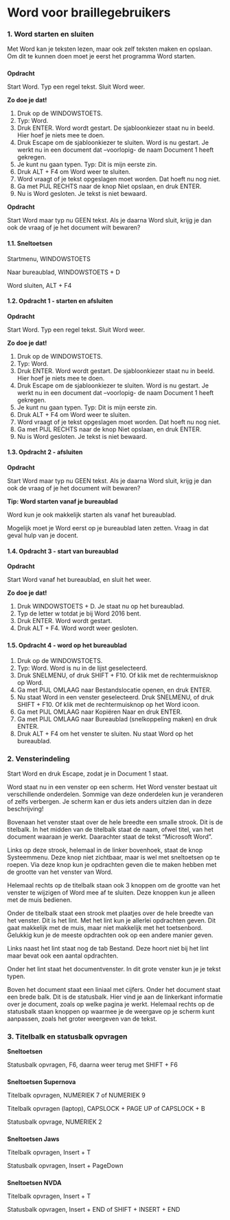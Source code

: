 
# Word voor braillegebruikers


### 1. Word starten en sluiten
Met Word kan je teksten lezen, maar ook zelf teksten maken en opslaan. Om dit te kunnen doen moet je eerst het programma Word starten.

### 

**Opdracht**

Start Word. Typ een regel tekst. Sluit Word weer.

**Zo doe je dat!**

1. Druk op de WINDOWSTOETS.
2. Typ: Word.
3. Druk ENTER. Word wordt gestart. De sjabloonkiezer staat nu in beeld. Hier hoef je niets mee te doen.
4. Druk Escape om de sjabloonkiezer te sluiten. Word is nu gestart. Je werkt nu in een document dat –voorlopig- de naam Document 1 heeft gekregen.
5. Je kunt nu gaan typen. Typ: Dit is mijn eerste zin.
6. Druk ALT + F4 om Word weer te sluiten.
7. Word vraagt of je tekst opgeslagen moet worden. Dat hoeft nu nog niet.
8. Ga met PIJL RECHTS naar de knop Niet opslaan, en druk ENTER.
9. Nu is Word gesloten. Je tekst is niet bewaard.

**Opdracht**

Start Word maar typ nu GEEN tekst. Als je daarna Word sluit, krijg je dan ook de vraag of je het document wilt bewaren?

#### 
 ####

#### 1.1. Sneltoetsen
Startmenu, WINDOWSTOETS

Naar bureaublad, WINDOWSTOETS + D

Word sluiten, ALT + F4

#### 1.2. Opdracht 1 - starten en afsluiten
**Opdracht**

Start Word. Typ een regel tekst. Sluit Word weer.

**Zo doe je dat!**

1. Druk op de WINDOWSTOETS.
2. Typ: Word.
3. Druk ENTER. Word wordt gestart. De sjabloonkiezer staat nu in beeld. Hier hoef je niets mee te doen.
4. Druk Escape om de sjabloonkiezer te sluiten. Word is nu gestart. Je werkt nu in een document dat –voorlopig- de naam Document 1 heeft gekregen.
5. Je kunt nu gaan typen. Typ: Dit is mijn eerste zin.
6. Druk ALT + F4 om Word weer te sluiten.
7. Word vraagt of je tekst opgeslagen moet worden. Dat hoeft nu nog niet.
8. Ga met PIJL RECHTS naar de knop Niet opslaan, en druk ENTER.
9. Nu is Word gesloten. Je tekst is niet bewaard.

#### 1.3. Opdracht 2 - afsluiten
**Opdracht**

Start Word maar typ nu GEEN tekst. Als je daarna Word sluit, krijg je dan ook de vraag of je het document wilt bewaren?

**Tip: Word starten vanaf je bureaublad**

Word kun je ook makkelijk starten als vanaf het bureaublad.

Mogelijk moet je Word eerst op je bureaublad laten zetten. Vraag in dat geval hulp van je docent.

#### 1.4. Opdracht 3 - start van bureaublad
**Opdracht**

Start Word vanaf het bureaublad, en sluit het weer.

**Zo doe je dat!**

1. Druk WINDOWSTOETS + D. Je staat nu op het bureaublad.
2. Typ de letter w totdat je bij Word 2016 bent.
3. Druk ENTER. Word wordt gestart.
4. Druk ALT + F4. Word wordt weer gesloten.

### 

#### 1.5. Opdracht 4 - word op het bureaublad
1. Druk op de WINDOWSTOETS.
2. Typ: Word. Word is nu in de lijst geselecteerd.
3. Druk SNELMENU, of druk SHIFT + F10. Of klik met de rechtermuisknop op Word.
4. Ga met PIJL OMLAAG naar Bestandslocatie openen, en druk ENTER.
5. Nu staat Word in een venster geselecteerd. Druk SNELMENU, of druk SHIFT + F10. Of klik met de rechtermuisknop op het Word icoon.
6. Ga met PIJL OMLAAG naar Kopiëren Naar en druk ENTER.
7. Ga met PIJL OMLAAG naar Bureaublad (snelkoppeling maken) en druk ENTER.
8. Druk ALT + F4 om het venster te sluiten. Nu staat Word op het bureaublad.

### 2. Vensterindeling
Start Word en druk Escape, zodat je in Document 1 staat.

Word staat nu in een venster op een scherm. Het Word venster bestaat uit verschillende onderdelen. Sommige van deze onderdelen kun je veranderen of zelfs verbergen. Je scherm kan er dus iets anders uitzien dan in deze beschrijving!

Bovenaan het venster staat over de hele breedte een smalle strook. Dit is de titelbalk. In het midden van de titelbalk staat de naam, ofwel titel, van het document waaraan je werkt. Daarachter staat de tekst “Microsoft Word”.

Links op deze strook, helemaal in de linker bovenhoek, staat de knop Systeemmenu. Deze knop niet zichtbaar, maar is wel met sneltoetsen op te roepen. Via deze knop kun je opdrachten geven die te maken hebben met de grootte van het venster van Word.

Helemaal rechts op de titelbalk staan ook 3 knoppen om de grootte van het venster te wijzigen of Word mee af te sluiten. Deze knoppen kun je alleen met de muis bedienen.

Onder de titelbalk staat een strook met plaatjes over de hele breedte van het venster. Dit is het lint. Met het lint kun je allerlei opdrachten geven. Dit gaat makkelijk met de muis, maar niet makkelijk met het toetsenbord. Gelukkig kun je de meeste opdrachten ook op een andere manier geven.

Links naast het lint staat nog de tab Bestand. Deze hoort niet bij het lint maar bevat ook een aantal opdrachten.

Onder het lint staat het documentvenster. In dit grote venster kun je je tekst typen.

Boven het document staat een liniaal met cijfers. Onder het document staat een brede balk. Dit is de statusbalk. Hier vind je aan de linkerkant informatie over je document, zoals op welke pagina je werkt. Helemaal rechts op de statusbalk staan knoppen op waarmee je de weergave op je scherm kunt aanpassen, zoals het groter weergeven van de tekst.

### 3. Titelbalk en statusbalk opvragen
**Sneltoetsen**

Statusbalk opvragen, F6, daarna weer terug met SHIFT + F6

### 

**Sneltoetsen Supernova**

Titelbalk opvragen, NUMERIEK 7 of NUMERIEK 9

Titelbalk opvragen (laptop), CAPSLOCK + PAGE UP of CAPSLOCK + B

Statusbalk opvrage, NUMERIEK 2

### 

**Sneltoetsen Jaws**

Titelbalk opvragen, Insert + T

Statusbalk opvragen, Insert + PageDown

### 

**Sneltoetsen NVDA**

Titelbalk opvragen, Insert + T

Statusbalk opvragen, Insert + END of SHIFT + INSERT + END



